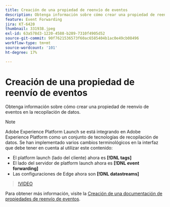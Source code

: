 ```yaml
---
title: Creación de una propiedad de reenvío de eventos
description: Obtenga información sobre cómo crear una propiedad de reenvío de eventos en la recopilación de datos.
feature: Event Forwarding
jira: KT-6420
thumbnail: 331938.jpeg
exl-id: 63a578d3-1220-4588-b289-7310f4905d52
source-git-commit: 90f7621536573f60ac6585404b1ac0e49cb08496
workflow-type: tm+mt
source-wordcount: '101'
ht-degree: 17%

---
```


# Creación de una propiedad de reenvío de eventos

Obtenga información sobre cómo crear una propiedad de reenvío de eventos en la recopilación de datos.

>[!NOTE]
>
>Adobe Experience Platform Launch se está integrando en Adobe Experience Platform como un conjunto de tecnologías de recopilación de datos. Se han implementado varios cambios terminológicos en la interfaz que debe tener en cuenta al utilizar este contenido:
>
> * El platform launch (lado del cliente) ahora es **[!DNL tags]**
> * El lado del servidor de platform launch ahora es **[!DNL event forwarding]**
> * Las configuraciones de Edge ahora son **[!DNL datastreams]**

>[!VIDEO](https://video.tv.adobe.com/v/331938?quality=12&learn=on)

Para obtener más información, visite la [Creación de una documentación de propiedades de reenvío de eventos](https://experienceleague.adobe.com/docs/experience-platform/tags/event-forwarding/getting-started.html#create-an-event-forwarding-property).